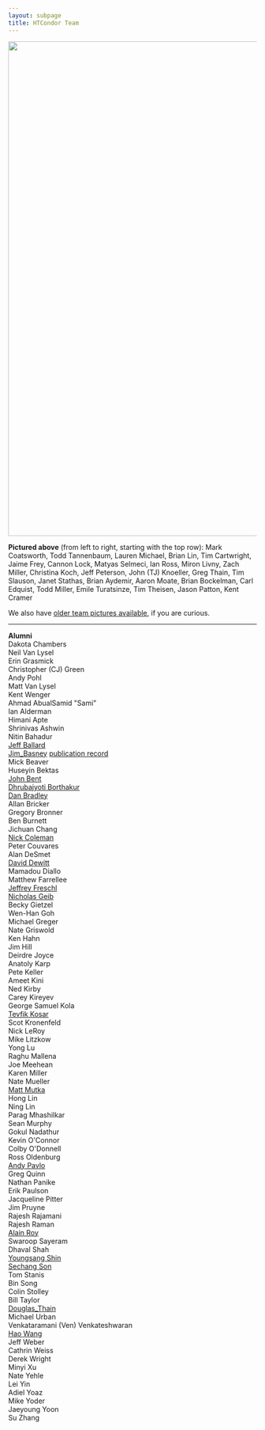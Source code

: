 ```yaml
---
layout: subpage
title: HTCondor Team
---
```



<p><img width="1000" src="{{ '/assets/images/team-2021.jpg' | relative_url}}" border="0"></p>
<p>
<b>Pictured above</b> (from left to right, starting with the top row):
Mark Coatsworth, 
Todd Tannenbaum, 
Lauren Michael, 
Brian Lin, 
Tim Cartwright, 
Jaime Frey, 
Cannon Lock, 
Matyas Selmeci, 
Ian Ross, 
Miron Livny, 
Zach Miller, 
Christina Koch, 
Jeff Peterson, 
John (TJ) Knoeller, 
Greg Thain, 
Tim Slauson, 
Janet Stathas, 
Brian Aydemir, 
Aaron Moate, 
Brian Bockelman, 
Carl Edquist, 
Todd Miller, 
Emile Turatsinze, 
Tim Theisen, 
Jason Patton, 
Kent Cramer
</p>
<p>
  We also have <a href="old-team-pictures.html">older team pictures
  available</a>, if you are curious.
</p>

<hr>

<p>
<a name="Alumni"></a>
<b>Alumni</b><br/>
Dakota Chambers<br/>
Neil Van Lysel<br/>
Erin Grasmick<br/>
Christopher (CJ) Green<br/>
Andy Pohl<br/>
Matt Van Lysel<br/>
Kent Wenger<br/>
Ahmad AbualSamid "Sami"<br/>
Ian Alderman<br/>
Himani Apte<br/>
Shrinivas Ashwin<br/>
Nitin Bahadur<br/>
<a href="http://www.cs.wisc.edu/~ballard/">Jeff Ballard</a><br/>
<a href="http://www.ncsa.uiuc.edu/~jbasney/">Jim_Basney</a>
    <a href="http://www.ncsa.illinois.edu/People/jbasney/#pubs">publication record</a><br/>
Mick Beaver<br/>
Huseyin Bektas<br/>
<a href="http://pages.cs.wisc.edu/~johnbent/">John Bent</a><br/>
<a href="http://www.borthakur.com/dhruba_borthakur">Dhrubajyoti Borthakur</a><br/>
<a href="http://www.hep.wisc.edu/~dan/">Dan Bradley</a><br/>
Allan Bricker<br/>
Gregory Bronner<br/>
Ben Burnett<br/>
Jichuan Chang<br/>
<a href="http://cs.wvutech.edu/ncoleman/">Nick Coleman</a><br/>
Peter Couvares<br/>
Alan DeSmet<br/>
<a href="http://pages.cs.wisc.edu/~dewitt/">David Dewitt</a><br/>
Mamadou Diallo<br/>
Matthew Farrellee<br/>
<a href="http://pages.cs.wisc.edu/~jfreschl/">Jeffrey Freschl</a><br/>
<a href="http://pages.cs.wisc.edu/~njg/">Nicholas Geib</a><br/>
Becky Gietzel<br/>
Wen-Han Goh<br/>
Michael Greger<br/>
Nate Griswold<br/>
Ken Hahn<br/>
Jim Hill<br/>
Deirdre Joyce<br/>
Anatoly Karp<br/>
Pete Keller<br/>
Ameet Kini<br/>
Ned Kirby<br/>
Carey Kireyev<br/>
George Samuel Kola<br/>
<a href="http://www.cct.lsu.edu/~kosar/">Tevfik Kosar</a><br/>
Scot Kronenfeld<br/>
Nick LeRoy<br/>
Mike Litzkow<br/>
Yong Lu<br/>
Raghu Mallena<br/>
Joe Meehean<br/>
Karen Miller<br/>
Nate Mueller<br/>
<a href="https://www.cse.msu.edu/~mutka/">Matt Mutka</a><br/>
Hong Lin<br/>
Ning Lin<br/>
Parag Mhashilkar<br/>
Sean Murphy<br/>
Gokul Nadathur<br/>
Kevin O'Connor<br/>
Colby O'Donnell<br/>
Ross Oldenburg<br/>
<a href="http://www.cs.cmu.edu/~pavlo/">Andy Pavlo</a><br/>
Greg Quinn<br/>
Nathan Panike<br/>
Erik Paulson<br/>
Jacqueline Pitter<br/>
Jim Pruyne<br/>
Rajesh Rajamani<br/>
Rajesh Raman<br/>
<a href="http://www.aslag.net">Alain Roy</a><br/>
Swaroop Sayeram<br/>
Dhaval Shah<br/>
<a href="http://pages.cs.wisc.edu/~ysshin/">Youngsang Shin</a><br/> 
<a href="http://pages.cs.wisc.edu/~sschang/">Sechang Son</a><br/>
Tom Stanis<br/>
Bin Song<br/>
Colin Stolley<br/>
Bill Taylor<br/>
<a href="https://www3.nd.edu/~dthain/">Douglas_Thain</a><br/>
Michael Urban<br/>
Venkataramani (Ven) Venkateshwaran<br/>
<a href="/~hbwang">Hao Wang</a><br/> 
Jeff Weber<br/>
Cathrin Weiss<br/>
Derek Wright<br/>
Minyi Xu<br/>
Nate Yehle<br/>
Lei Yin<br/>
Adiel Yoaz<br/>
Mike Yoder<br/>
Jaeyoung Yoon<br/>
Su Zhang<br/>
</p>